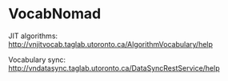 VocabNomad
==========

JIT algorithms:
http://vnjitvocab.taglab.utoronto.ca/AlgorithmVocabulary/help

Vocabulary sync: 
http://vndatasync.taglab.utoronto.ca/DataSyncRestService/help